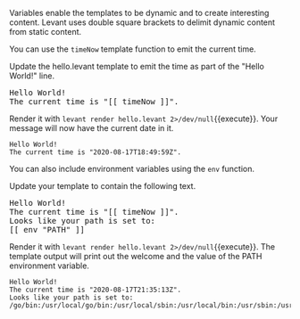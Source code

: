 Variables enable the templates to be dynamic and to create interesting
content. Levant uses double square brackets to delimit dynamic content
from static content.

You can use the `timeNow` template function to emit the current time.

Update the hello.levant template to emit the time as part of the
"Hello World!" line.

<pre class="file" data-filename="hello.levant" data-target="replace">
Hello World!
The current time is "[[ timeNow ]]".
</pre>

Render it with `levant render hello.levant 2>/dev/null`{{execute}}. Your
message will now have the current date in it.

```
Hello World!
The current time is "2020-08-17T18:49:59Z".
```

You can also include environment variables using the `env` function.

Update your template to contain the following text.

<pre class="file" data-filename="hello.levant" data-target="replace">
Hello World!
The current time is "[[ timeNow ]]".
Looks like your path is set to:
[[ env "PATH" ]]
</pre>

Render it with `levant render hello.levant 2>/dev/null`{{execute}}. The template
output will print out the welcome and the value of the PATH environment 
variable.

```plaintext
Hello World!
The current time is "2020-08-17T21:35:13Z".
Looks like your path is set to:
/go/bin:/usr/local/go/bin:/usr/local/sbin:/usr/local/bin:/usr/sbin:/usr/bin:/sbin:/bin
```
